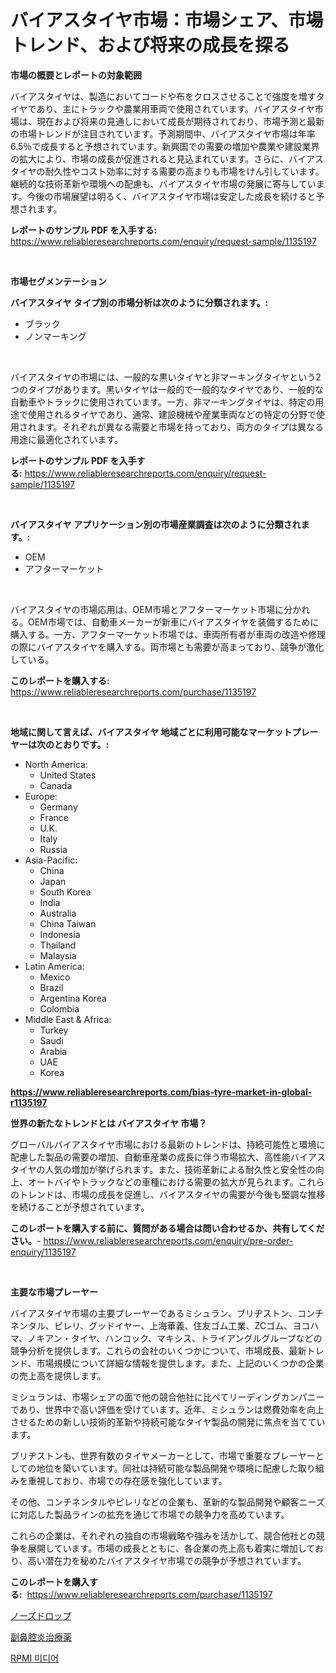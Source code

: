 <p><h1>バイアスタイヤ市場：市場シェア、市場トレンド、および将来の成長を探る</h1></p><p><strong>市場の概要とレポートの対象範囲</strong></p>
<p><p>バイアスタイヤは、製造においてコードや布をクロスさせることで強度を増すタイヤであり、主にトラックや農業用車両で使用されています。バイアスタイヤ市場は、現在および将来の見通しにおいて成長が期待されており、市場予測と最新の市場トレンドが注目されています。予測期間中、バイアスタイヤ市場は年率6.5％で成長すると予想されています。新興国での需要の増加や農業や建設業界の拡大により、市場の成長が促進されると見込まれています。さらに、バイアスタイヤの耐久性やコスト効率に対する需要の高まりも市場をけん引しています。継続的な技術革新や環境への配慮も、バイアスタイヤ市場の発展に寄与しています。今後の市場展望は明るく、バイアスタイヤ市場は安定した成長を続けると予想されます。</p></p>
<p><strong>レポートのサンプル PDF を入手する:</strong> <a href="https://www.reliableresearchreports.com/enquiry/request-sample/1135197">https://www.reliableresearchreports.com/enquiry/request-sample/1135197</a></p>
<p>&nbsp;</p>
<p><strong>市場セグメンテーション</strong></p>
<p><strong>バイアスタイヤ タイプ別の市場分析は次のように分類されます。:</strong></p>
<p><ul><li>ブラック</li><li>ノンマーキング</li></ul></p>
<p>&nbsp;</p>
<p><p>バイアスタイヤの市場には、一般的な黒いタイヤと非マーキングタイヤという2つのタイプがあります。黒いタイヤは一般的で一般的なタイヤであり、一般的な自動車やトラックに使用されています。一方、非マーキングタイヤは、特定の用途で使用されるタイヤであり、通常、建設機械や産業車両などの特定の分野で使用されます。それぞれが異なる需要と市場を持っており、両方のタイプは異なる用途に最適化されています。</p></p>
<p><strong>レポートのサンプル PDF を入手する:</strong>&nbsp;<a href="https://www.reliableresearchreports.com/enquiry/request-sample/1135197">https://www.reliableresearchreports.com/enquiry/request-sample/1135197</a></p>
<p>&nbsp;</p>
<p><strong> バイアスタイヤ アプリケーション別の市場産業調査は次のように分類されます。:</strong></p>
<p><ul><li>OEM</li><li>アフターマーケット</li></ul></p>
<p>&nbsp;</p>
<p><p>バイアスタイヤの市場応用は、OEM市場とアフターマーケット市場に分かれる。OEM市場では、自動車メーカーが新車にバイアスタイヤを装備するために購入する。一方、アフターマーケット市場では、車両所有者が車両の改造や修理の際にバイアスタイヤを購入する。両市場とも需要が高まっており、競争が激化している。</p></p>
<p><strong>このレポートを購入する:</strong>&nbsp; <a href="https://www.reliableresearchreports.com/purchase/1135197">https://www.reliableresearchreports.com/purchase/1135197</a></p>
<p>&nbsp;</p>
<p><strong>地域に関して言えば、バイアスタイヤ 地域ごとに利用可能なマーケットプレーヤーは次のとおりです。:</strong></p>
<p><ul>
    <li>
        North America:
        <ul>
            <li>United States</li>
            <li>Canada</li>
        </ul>
    </li>
    <li>
        Europe:
        <ul>
            <li>Germany</li>
            <li>France</li>
            <li>U.K.</li>
            <li>Italy</li>
            <li>Russia</li>
        </ul>
    </li>
    <li>
        Asia-Pacific:
        <ul>
            <li>China</li>
            <li>Japan</li>
            <li>South Korea</li>
            <li>India</li>
            <li>Australia</li>
            <li>China Taiwan</li>
            <li>Indonesia</li>
            <li>Thailand</li>
            <li>Malaysia</li>
        </ul>
    </li>
    <li>
        Latin America:
        <ul>
            <li>Mexico</li>
            <li>Brazil</li>
            <li>Argentina Korea</li>
            <li>Colombia</li>
        </ul>
    </li>
    <li>
        Middle East & Africa:
        <ul>
            <li>Turkey</li>
            <li>Saudi</li>
            <li>Arabia</li>
            <li>UAE</li>
            <li>Korea</li>
        </ul>
    </li>
    </ul></p>
<p><strong><a href="https://www.reliableresearchreports.com/bias-tyre-market-in-global-r1135197">https://www.reliableresearchreports.com/bias-tyre-market-in-global-r1135197</a></strong>&nbsp;</p>
<p><strong>世界の新たなトレンドとは バイアスタイヤ 市場？</strong></p>
<p><p>グローバルバイアスタイヤ市場における最新のトレンドは、持続可能性と環境に配慮した製品の需要の増加、自動車産業の成長に伴う市場拡大、高性能バイアスタイヤの人気の増加が挙げられます。また、技術革新による耐久性と安全性の向上、オートバイやトラックなどの車種における需要の拡大が見られます。これらのトレンドは、市場の成長を促進し、バイアスタイヤの需要が今後も堅調な推移を続けることが予想されています。</p></p>
<p><strong>このレポートを購入する前に、質問がある場合は問い合わせるか、共有してください。</strong>- <a href="https://www.reliableresearchreports.com/enquiry/pre-order-enquiry/1135197">https://www.reliableresearchreports.com/enquiry/pre-order-enquiry/1135197</a></p>
<p>&nbsp;</p>
<p><strong>主要な市場プレーヤー</strong></p>
<p><p>バイアスタイヤ市場の主要プレーヤーであるミシュラン、ブリヂストン、コンチネンタル、ピレリ、グッドイヤー、上海華義、住友ゴム工業、ZCゴム、ヨコハマ、ノキアン・タイヤ、ハンコック、マキシス、トライアングルグループなどの競争分析を提供します。これらの会社のいくつかについて、市場成長、最新トレンド、市場規模について詳細な情報を提供します。また、上記のいくつかの企業の売上高を提供します。</p><p>ミシュランは、市場シェアの面で他の競合他社に比べてリーディングカンパニーであり、世界中で高い評価を受けています。近年、ミシュランは燃費効率を向上させるための新しい技術的革新や持続可能なタイヤ製品の開発に焦点を当てています。</p><p>ブリヂストンも、世界有数のタイヤメーカーとして、市場で重要なプレーヤーとしての地位を築いています。同社は持続可能な製品開発や環境に配慮した取り組みを重視しており、市場での存在感を強化しています。</p><p>その他、コンチネンタルやピレリなどの企業も、革新的な製品開発や顧客ニーズに対応した製品ラインの拡充を通じて市場での競争力を高めています。</p><p>これらの企業は、それぞれの独自の市場戦略や強みを活かして、競合他社との競争を展開しています。市場の成長とともに、各企業の売上高も着実に増加しており、高い潜在力を秘めたバイアスタイヤ市場での競争が予想されています。</p></p>
<p><strong>このレポートを購入する:</strong>&nbsp;&nbsp;<a href="https://www.reliableresearchreports.com/purchase/1135197">https://www.reliableresearchreports.com/purchase/1135197</a></p>
<p><p><a href="https://github.com/ppmazlotr77499/Market-Research-Report-List-1/blob/main/646495026296.md">ノーズドロップ</a></p><p><a href="https://github.com/joaejkdzgyljvo6/Market-Research-Report-List-1/blob/main/417414026297.md">副鼻腔炎治療薬</a></p><p><a href="https://github.com/wallacBahrtyinger567686/Market-Research-Report-List-1/blob/main/816452324414.md">RPMI 미디어</a></p></p>